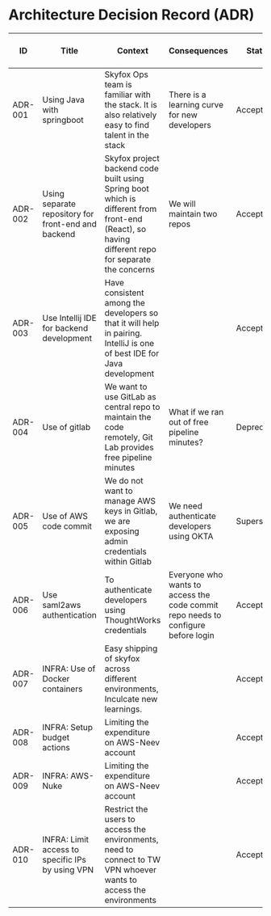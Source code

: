 # Architecture Decision Record (ADR)

ID | Title | Context      | Consequences  | Status  | Link to ADR | 
---| ------------ | ------------ | ------------- | ------- | ----------- | 
ADR-001 | Using Java with springboot | Skyfox Ops team is familiar with the stack. It is also relatively easy to find talent in the stack | There is a learning curve for new developers | Accepted | |
ADR-002 | Using separate repository for front-end and backend | Skyfox project backend code built using Spring boot which is different from front-end (React), so having different repo for separate the concerns | We will maintain two repos | Accepted | | 
ADR-003 | Use Intellij IDE for backend development | Have consistent among the developers so that it will help in pairing. IntelliJ is one of best IDE for Java development |  | Accepted | |
ADR-004 | Use of gitlab | We want to use GitLab as central repo to maintain the code remotely, Git Lab provides free pipeline minutes | What if we ran out of free pipeline minutes? | Deprecated | |
ADR-005 | Use of AWS code commit | We do not want to manage AWS keys in Gitlab, we are exposing admin credentials within Gitlab | We need authenticate developers using OKTA | Superseded | ADR-004 |
ADR-006 | Use saml2aws authentication | To authenticate developers using ThoughtWorks credentials  | Everyone who wants to access the code commit repo needs to configure before login | Accepted | |
ADR-007 | INFRA: Use of Docker containers | Easy shipping of skyfox across different environments, Inculcate new learnings. |  | Accepted | |
ADR-008 | INFRA: Setup budget actions | Limiting the expenditure on AWS-Neev account  |  | Accepted | |
ADR-009 | INFRA: AWS-Nuke | Limiting the expenditure on AWS-Neev account   |  | Accepted | |
ADR-010 | INFRA: Limit access to specific IPs by using VPN | Restrict the users to access the environments, need to connect to TW VPN whoever wants to access the environments  |  | Accepted | |
